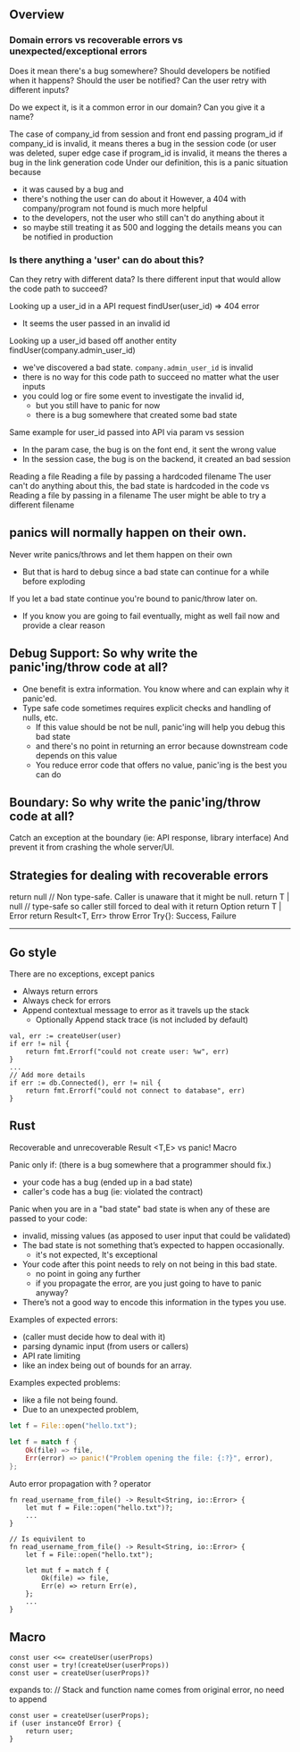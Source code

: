 ## Overview

### Domain errors vs recoverable errors vs unexpected/exceptional errors

Does it mean there's a bug somewhere?
Should developers be notified when it happens?
Should the user be notified? Can the user retry with different inputs?

Do we expect it, is it a common error in our domain? Can you give it a name?

The case of company_id from session and front end passing program_id
if company_id is invalid, it means theres a bug in the session code (or user was deleted, super edge case
if program_id is invalid, it means the theres a bug in the link generation code
Under our definition, this is a panic situation because 
- it was caused by a bug and 
- there's nothing the user can do about it
However, a 404 with company/program not found is much more helpful
- to the developers, not the user who still can't do anything about it
- so maybe still treating it as 500 and logging the details means you can be notified in production

### Is there anything a 'user' can do about this?
Can they retry with different data? 
Is there different input that would allow the code path to succeed?

Looking up a user_id in a API request findUser(user_id) => 404 error
- It seems the user passed in an invalid id

Looking up a user_id based off another entity findUser(company.admin_user_id)
- we've discovered a bad state. `company.admin_user_id` is invalid
- there is no way for this code path to succeed no matter what the user inputs
- you could log or fire some event to investigate the invalid id,
    - but you still have to panic for now
    - there is a bug somewhere that created some bad state

Same example for user_id passed into API via param vs session
- In the param case, the bug is on the font end, it sent the wrong value
- In the session case, the bug is on the backend, it created an bad session

Reading a file
Reading a file by passing a hardcoded filename
The user can't do anything about this, the bad state is hardcoded in the code
vs 
Reading a file by passing in a filename
The user might be able to try a different filename

## panics will normally happen on their own.
Never write panics/throws and let them happen on their own
- But that is hard to debug since a bad state can continue for a while before exploding
 
If you let a bad state continue you're bound to panic/throw later on.
- If you know you are going to fail eventually, might as well fail now and provide a clear reason

## Debug Support: So why write the panic'ing/throw code at all?
- One benefit is extra information. You know where and can explain why it panic'ed.
- Type safe code sometimes requires explicit checks and handling of nulls, etc.
    - If this value should be not be null, panic'ing will help you debug this bad state
    - and there's no point in returning an error because downstream code depends on this value
    - You reduce error code that offers no value, panic'ing is the best you can do

## Boundary: So why write the panic'ing/throw code at all?
Catch an exception at the boundary (ie: API response, library interface)
And prevent it from crashing the whole server/UI.

## Strategies for dealing with recoverable errors

return null // Non type-safe. Caller is unaware that it might be null.
return T | null // type-safe so caller still forced to deal with it
return Option<T>
return T | Error
return Result<T, Err>
throw Error
Try{}: Success<T>, Failure<Throwable>



-----------------------------------------------------------
## Go style

There are no exceptions, except panics

- Always return errors
- Always check for errors
- Append contextual message to error as it travels up the stack
    - Optionally Append stack trace (is not included by default)

```golang
val, err := createUser(user)
if err != nil {
    return fmt.Errorf("could not create user: %w", err)
} 
...
// Add more details
if err := db.Connected(), err != nil {
    return fmt.Errorf("could not connect to database", err)
} 
```

## Rust
Recoverable and unrecoverable
Result <T,E> vs panic! Macro

Panic only if: (there is a bug somewhere that a programmer should fix.)
- your code has a bug (ended up in a bad state)
- caller's code has a bug (ie: violated the contract)

Panic when you are in a "bad state" 
bad state is when any of these are passed to your code: 
- invalid, missing values (as apposed to user input that could be validated)
- The bad state is not something that’s expected to happen occasionally.
    - it's not expected, It's exceptional
- Your code after this point needs to rely on not being in this bad state.
    - no point in going any further
    - if you propagate the error, are you just going to have to panic anyway?
- There’s not a good way to encode this information in the types you use.

Examples of expected errors: 
- (caller must decide how to deal with it)
- parsing dynamic input (from users or callers)
- API rate limiting
- like an index being out of bounds for an array.

Examples expected problems:
- like a file not being found.
- Due to an unexpected problem, 

```rust
let f = File::open("hello.txt");

let f = match f {
    Ok(file) => file,
    Err(error) => panic!("Problem opening the file: {:?}", error),
};
```

Auto error propagation with ? operator
```
fn read_username_from_file() -> Result<String, io::Error> {
    let mut f = File::open("hello.txt")?;
    ...
}

// Is equivilent to
fn read_username_from_file() -> Result<String, io::Error> {
    let f = File::open("hello.txt");

    let mut f = match f {
        Ok(file) => file,
        Err(e) => return Err(e),
    };
    ...
}

```
## Macro 

```
const user <<= createUser(userProps)
const user = try!(createUser(userProps))
const user = createUser(userProps)?
```

expands to: 
// Stack and function name comes from original error, no need to append
```
const user = createUser(userProps);
if (user instanceOf Error) {
    return user;
}
```
